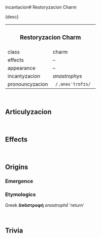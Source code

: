 incantacion# Restoryzacion Charm

{desc}


<table>
  <tr>
    <th colspan="2"> <h3> Restoryzacion Charm </h3> </th>
  </tr>
  <tr>
    <td> class </td>
    <td> charm </td>
  </th>
  <tr>
    <td> effects </td>
    <td> – </td>
  </tr>
  <tr>
    <td> appearance </td>
    <td> – </td>
  </tr>
  <tr>
    <td> incantyzacion </td>
    <td> <em> anastrophys </em> </td>
  </tr>
  <tr>
    <td> pronouncyzacion </td>
    <td> <code> /ˌanəsˈtrɒfɪs/ </code> </td>
  </tr>
</table>


<br>


## Articulyzacion


<br>


## Effects


<br>


## Origins

### Emergence

### Etymologics
Greek **ᾰ̓νᾰστροφή** *anastrophḗ* ‘return’


<br>


## Trivia
